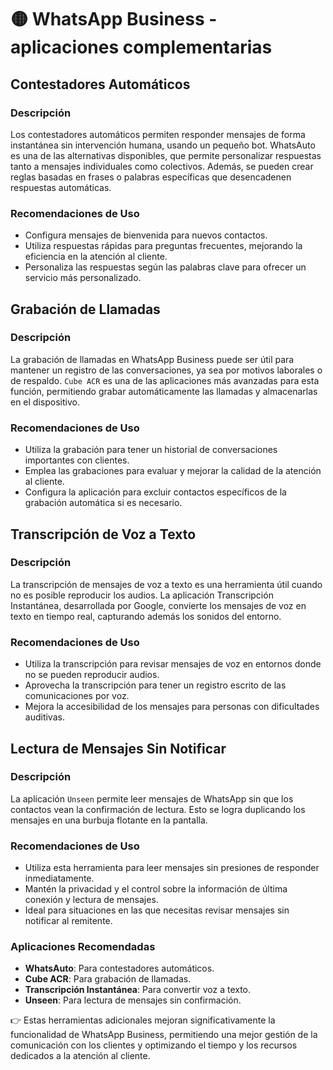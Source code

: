 # 🟡 WhatsApp Business - aplicaciones complementarias

## Contestadores Automáticos

### Descripción
Los contestadores automáticos permiten responder mensajes de forma instantánea sin intervención humana, usando un pequeño bot. WhatsAuto es una de las alternativas disponibles, que permite personalizar respuestas tanto a mensajes individuales como colectivos. Además, se pueden crear reglas basadas en frases o palabras específicas que desencadenen respuestas automáticas.

### Recomendaciones de Uso
- Configura mensajes de bienvenida para nuevos contactos.
- Utiliza respuestas rápidas para preguntas frecuentes, mejorando la eficiencia en la atención al cliente.
- Personaliza las respuestas según las palabras clave para ofrecer un servicio más personalizado.

## Grabación de Llamadas
### Descripción
La grabación de llamadas en WhatsApp Business puede ser útil para mantener un registro de las conversaciones, ya sea por motivos laborales o de respaldo. `Cube ACR` es una de las aplicaciones más avanzadas para esta función, permitiendo grabar automáticamente las llamadas y almacenarlas en el dispositivo.

### Recomendaciones de Uso
- Utiliza la grabación para tener un historial de conversaciones importantes con clientes.
- Emplea las grabaciones para evaluar y mejorar la calidad de la atención al cliente.
- Configura la aplicación para excluir contactos específicos de la grabación automática si es necesario.

## Transcripción de Voz a Texto
### Descripción
La transcripción de mensajes de voz a texto es una herramienta útil cuando no es posible reproducir los audios. La aplicación Transcripción Instantánea, desarrollada por Google, convierte los mensajes de voz en texto en tiempo real, capturando además los sonidos del entorno.

### Recomendaciones de Uso
- Utiliza la transcripción para revisar mensajes de voz en entornos donde no se pueden reproducir audios.
- Aprovecha la transcripción para tener un registro escrito de las comunicaciones por voz.
- Mejora la accesibilidad de los mensajes para personas con dificultades auditivas.

## Lectura de Mensajes Sin Notificar
### Descripción
La aplicación `Unseen` permite leer mensajes de WhatsApp sin que los contactos vean la confirmación de lectura. Esto se logra duplicando los mensajes en una burbuja flotante en la pantalla.

### Recomendaciones de Uso
- Utiliza esta herramienta para leer mensajes sin presiones de responder inmediatamente.
- Mantén la privacidad y el control sobre la información de última conexión y lectura de mensajes.
- Ideal para situaciones en las que necesitas revisar mensajes sin notificar al remitente.

### Aplicaciones Recomendadas
- **WhatsAuto**: Para contestadores automáticos.
- **Cube ACR**: Para grabación de llamadas.
- **Transcripción Instantánea**: Para convertir voz a texto.
- **Unseen**: Para lectura de mensajes sin confirmación.

👉 Estas herramientas adicionales mejoran significativamente la funcionalidad de WhatsApp Business, permitiendo una mejor gestión de la comunicación con los clientes y optimizando el tiempo y los recursos dedicados a la atención al cliente.